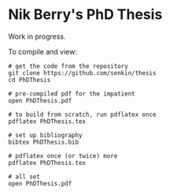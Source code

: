 Nik Berry's PhD Thesis
=======

Work in progress.

To compile and view:
```
# get the code from the repository
git clone https://github.com/senkin/thesis
cd PhDThesis

# pre-compiled pdf for the impatient
open PhDThesis.pdf

# to build from scratch, run pdflatex once
pdflatex PhDThesis.tex

# set up bibliography
bibtex PhDThesis.bib

# pdflatex once (or twice) more
pdflatex PhDThesis.tex

# all set
open PhDThesis.pdf
```
